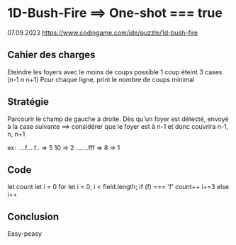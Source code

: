 # 1D-Bush-Fire ==> One-shot === true

07.09.2023
https://www.codingame.com/ide/puzzle/1d-bush-fire

## Cahier des charges

Eteindre les foyers avec le moins de coups possible
1 coup éteint 3 cases (n-1 n n+1)
Pour chaque ligne, print le nombre de coups minimal

## Stratégie

Parcourir le champ de gauche à droite.
Dès qu'un foyer est détecté, envoyé à la case suivante ==> considérer que le foyer est à n-1 et donc couvrira n-1, n, n+1

ex:
....f....f.. => 5 10 => 2
.......fff => 8 => 1

## Code

let count
let i = 0
for let i = 0; i < field.length;
if (f) === 'f'
count++
i+=3
else
i++

## Conclusion

Easy-peasy
